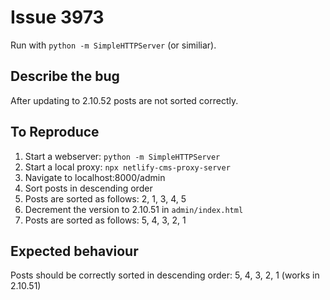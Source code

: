 # Issue 3973

Run with `python -m SimpleHTTPServer` (or similiar).

## Describe the bug

After updating to 2.10.52 posts are not sorted correctly. 

## To Reproduce

1. Start a webserver: `python -m SimpleHTTPServer`
2. Start a local proxy: `npx netlify-cms-proxy-server`
3. Navigate to localhost:8000/admin
4. Sort posts in descending order
5. Posts are sorted as follows: 2, 1, 3, 4, 5
6. Decrement the version to 2.10.51 in `admin/index.html`
7. Posts are sorted as follows: 5, 4, 3, 2, 1

## Expected behaviour

Posts should be correctly sorted in descending order: 5, 4, 3, 2, 1 (works in 2.10.51)
